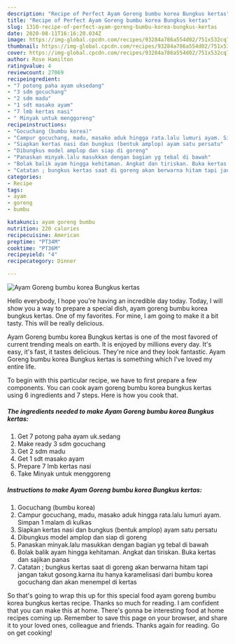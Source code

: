 ```yaml
---
description: "Recipe of Perfect Ayam Goreng bumbu korea Bungkus kertas"
title: "Recipe of Perfect Ayam Goreng bumbu korea Bungkus kertas"
slug: 1310-recipe-of-perfect-ayam-goreng-bumbu-korea-bungkus-kertas
date: 2020-08-11T16:16:20.034Z
image: https://img-global.cpcdn.com/recipes/93284a786a554d02/751x532cq70/ayam-goreng-bumbu-korea-bungkus-kertas-foto-resep-utama.jpg
thumbnail: https://img-global.cpcdn.com/recipes/93284a786a554d02/751x532cq70/ayam-goreng-bumbu-korea-bungkus-kertas-foto-resep-utama.jpg
cover: https://img-global.cpcdn.com/recipes/93284a786a554d02/751x532cq70/ayam-goreng-bumbu-korea-bungkus-kertas-foto-resep-utama.jpg
author: Rose Hamilton
ratingvalue: 4
reviewcount: 27069
recipeingredient:
- "7 potong paha ayam uksedang"
- "3 sdm gocuchang"
- "2 sdm madu"
- "1 sdt masako ayam"
- "7 lmb kertas nasi"
- " Minyak untuk menggoreng"
recipeinstructions:
- "Gocuchang (bumbu korea)"
- "Campur gocuchang, madu, masako aduk hingga rata.lalu lumuri ayam. Simpan 1 malam di kulkas"
- "Siapkan kertas nasi dan bungkus (bentuk amplop) ayam satu persatu"
- "Dibungkus model amplop dan siap di goreng"
- "Panaskan minyak.lalu masukkan dengan bagian yg tebal di bawah"
- "Bolak balik ayam hingga kehitaman. Angkat dan tiriskan. Buka kertas dan sajikan panas"
- "Catatan ; bungkus kertas saat di goreng akan berwarna hitam tapi jangan takut gosong.karna itu hanya karamelisasi dari bumbu korea gocuchang dan akan menempel di kertas"
categories:
- Recipe
tags:
- ayam
- goreng
- bumbu

katakunci: ayam goreng bumbu 
nutrition: 220 calories
recipecuisine: American
preptime: "PT34M"
cooktime: "PT36M"
recipeyield: "4"
recipecategory: Dinner

---
```



![Ayam Goreng bumbu korea Bungkus kertas](https://img-global.cpcdn.com/recipes/93284a786a554d02/751x532cq70/ayam-goreng-bumbu-korea-bungkus-kertas-foto-resep-utama.jpg)

Hello everybody, I hope you're having an incredible day today. Today, I will show you a way to prepare a special dish, ayam goreng bumbu korea bungkus kertas. One of my favorites. For mine, I am going to make it a bit tasty. This will be really delicious.



Ayam Goreng bumbu korea Bungkus kertas is one of the most favored of current trending meals on earth. It is enjoyed by millions every day. It's easy, it's fast, it tastes delicious. They're nice and they look fantastic. Ayam Goreng bumbu korea Bungkus kertas is something which I've loved my entire life.


To begin with this particular recipe, we have to first prepare a few components. You can cook ayam goreng bumbu korea bungkus kertas using 6 ingredients and 7 steps. Here is how you cook that.

<!--inarticleads1-->

##### The ingredients needed to make Ayam Goreng bumbu korea Bungkus kertas:

1. Get 7 potong paha ayam uk.sedang
1. Make ready 3 sdm gocuchang
1. Get 2 sdm madu
1. Get 1 sdt masako ayam
1. Prepare 7 lmb kertas nasi
1. Take  Minyak untuk menggoreng




<!--inarticleads2-->

##### Instructions to make Ayam Goreng bumbu korea Bungkus kertas:

1. Gocuchang (bumbu korea)
1. Campur gocuchang, madu, masako aduk hingga rata.lalu lumuri ayam. Simpan 1 malam di kulkas
1. Siapkan kertas nasi dan bungkus (bentuk amplop) ayam satu persatu
1. Dibungkus model amplop dan siap di goreng
1. Panaskan minyak.lalu masukkan dengan bagian yg tebal di bawah
1. Bolak balik ayam hingga kehitaman. Angkat dan tiriskan. Buka kertas dan sajikan panas
1. Catatan ; bungkus kertas saat di goreng akan berwarna hitam tapi jangan takut gosong.karna itu hanya karamelisasi dari bumbu korea gocuchang dan akan menempel di kertas




So that's going to wrap this up for this special food ayam goreng bumbu korea bungkus kertas recipe. Thanks so much for reading. I am confident that you can make this at home. There's gonna be interesting food at home recipes coming up. Remember to save this page on your browser, and share it to your loved ones, colleague and friends. Thanks again for reading. Go on get cooking!
